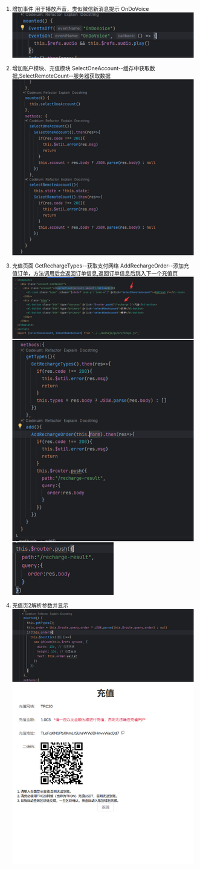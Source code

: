 1. 增加事件 用于播放声音，类似微信新消息提示 OnDoVoice
![img.png](img.png)

2. 增加账户模块、充值模块
SelectOneAccount--缓存中获取数据,SelectRemoteCount--服务器获取数据
![img_1.png](img_1.png)
3. 充值页面
GetRechargeTypes--获取支付网络 AddRechargeOrder--添加充值订单，方法调用后会返回订单信息,返回订单信息后跳入下一个充值页
![img_2.png](img_2.png)
![img_3.png](img_3.png)
![img_4.png](img_4.png)
4. 充值页2解析参数并显示
![img_5.png](img_5.png)
![img_6.png](img_6.png)